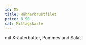 ```yaml
---
id: M5
title: Hühnerbrustfilet
price: 8.90
cat: Mittagskarte
---
```


mit Kräuterbutter, Pommes und Salat
